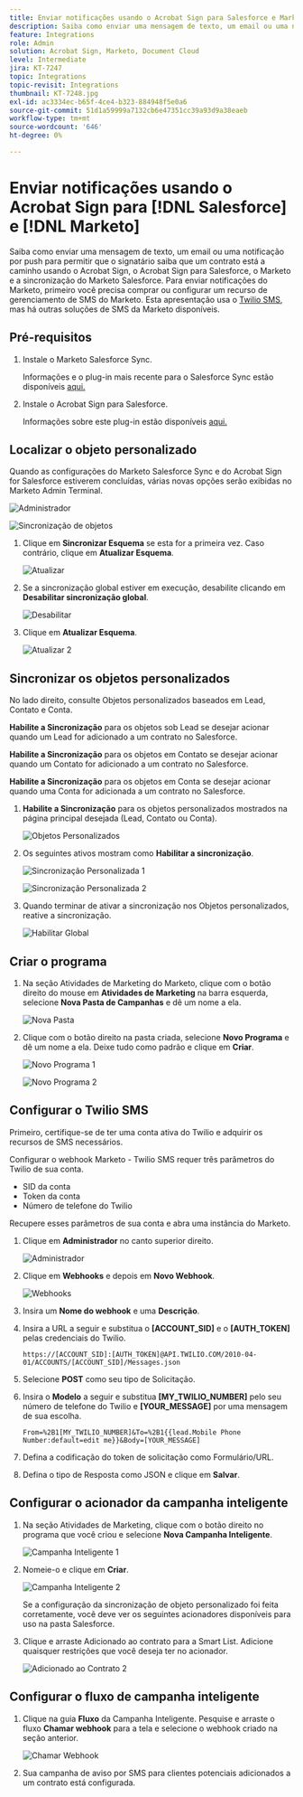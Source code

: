 ```yaml
---
title: Enviar notificações usando o Acrobat Sign para Salesforce e Marketo
description: Saiba como enviar uma mensagem de texto, um email ou uma notificação por push para permitir que o signatário saiba que um contrato está a caminho
feature: Integrations
role: Admin
solution: Acrobat Sign, Marketo, Document Cloud
level: Intermediate
jira: KT-7247
topic: Integrations
topic-revisit: Integrations
thumbnail: KT-7248.jpg
exl-id: ac3334ec-b65f-4ce4-b323-884948f5e0a6
source-git-commit: 51d1a59999a7132cb6e47351cc39a93d9a38eaeb
workflow-type: tm+mt
source-wordcount: '646'
ht-degree: 0%

---
```


# Enviar notificações usando o Acrobat Sign para [!DNL Salesforce] e [!DNL Marketo]

Saiba como enviar uma mensagem de texto, um email ou uma notificação por push para permitir que o signatário saiba que um contrato está a caminho usando o Acrobat Sign, o Acrobat Sign para Salesforce, o Marketo e a sincronização do Marketo Salesforce. Para enviar notificações do Marketo, primeiro você precisa comprar ou configurar um recurso de gerenciamento de SMS do Marketo. Esta apresentação usa o [Twilio SMS](https://launchpoint.marketo.com/twilio/twilio-sms-for-marketo/), mas há outras soluções de SMS da Marketo disponíveis.

## Pré-requisitos

1. Instale o Marketo Salesforce Sync.

   Informações e o plug-in mais recente para o Salesforce Sync estão disponíveis [aqui.](https://experienceleague.adobe.com/docs/marketo/using/product-docs/crm-sync/salesforce-sync/understanding-the-salesforce-sync.html)

1. Instale o Acrobat Sign para Salesforce.

   Informações sobre este plug-in estão disponíveis [aqui.](https://helpx.adobe.com/ca/sign/using/salesforce-integration-installation-guide.html)

## Localizar o objeto personalizado

Quando as configurações do Marketo Salesforce Sync e do Acrobat Sign for Salesforce estiverem concluídas, várias novas opções serão exibidas no Marketo Admin Terminal.

![Administrador](assets/adminTab.png)

![Sincronização de objetos](assets/salesforceAdmin.png)

1. Clique em **Sincronizar Esquema** se esta for a primeira vez. Caso contrário, clique em **Atualizar Esquema**.

   ![Atualizar](assets/refreshSchema1.png)

1. Se a sincronização global estiver em execução, desabilite clicando em **Desabilitar sincronização global**.

   ![Desabilitar](assets/disableGlobal.png)

1. Clique em **Atualizar Esquema**.

   ![Atualizar 2](assets/refreshSchema2.png)

## Sincronizar os objetos personalizados

No lado direito, consulte Objetos personalizados baseados em Lead, Contato e Conta.

**Habilite a Sincronização** para os objetos sob Lead se desejar acionar quando um Lead for adicionado a um contrato no Salesforce.

**Habilite a Sincronização** para os objetos em Contato se desejar acionar quando um Contato for adicionado a um contrato no Salesforce.

**Habilite a Sincronização** para os objetos em Conta se desejar acionar quando uma Conta for adicionada a um contrato no Salesforce.

1. **Habilite a Sincronização** para os objetos personalizados mostrados na página principal desejada (Lead, Contato ou Conta).

   ![Objetos Personalizados](assets/customObjects.png)

1. Os seguintes ativos mostram como **Habilitar a sincronização**.

   ![Sincronização Personalizada 1](assets/customObjectSync1.png)

   ![Sincronização Personalizada 2](assets/customObjectSync2.png)

1. Quando terminar de ativar a sincronização nos Objetos personalizados, reative a sincronização.

   ![Habilitar Global](assets/enableGlobal.png)

## Criar o programa

1. Na seção Atividades de Marketing do Marketo, clique com o botão direito do mouse em **Atividades de Marketing** na barra esquerda, selecione **Nova Pasta de Campanhas** e dê um nome a ela.

   ![Nova Pasta](assets/newFolder.png)

1. Clique com o botão direito na pasta criada, selecione **Novo Programa** e dê um nome a ela. Deixe tudo como padrão e clique em **Criar**.

   ![Novo Programa 1](assets/newProgram1.png)

   ![Novo Programa 2](assets/newProgram2.png)

## Configurar o Twilio SMS

Primeiro, certifique-se de ter uma conta ativa do Twilio e adquirir os recursos de SMS necessários.

Configurar o webhook Marketo - Twilio SMS requer três parâmetros do Twilio de sua conta.

- SID da conta
- Token da conta
- Número de telefone do Twilio

Recupere esses parâmetros de sua conta e abra uma instância do Marketo.

1. Clique em **Administrador** no canto superior direito.

   ![Administrador](assets/adminTab.png)

1. Clique em **Webhooks** e depois em **Novo Webhook**.

   ![Webhooks](assets/webhooks.png)

1. Insira um **Nome do webhook** e uma **Descrição**.

1. Insira a URL a seguir e substitua o **[ACCOUNT_SID]** e o **[AUTH_TOKEN]** pelas credenciais do Twilio.

   ```
   https://[ACCOUNT_SID]:[AUTH_TOKEN]@API.TWILIO.COM/2010-04-01/ACCOUNTS/[ACCOUNT_SID]/Messages.json
   ```

1. Selecione **POST** como seu tipo de Solicitação.

1. Insira o **Modelo** a seguir e substitua **[MY_TWILIO_NUMBER]** pelo seu número de telefone do Twilio e **[YOUR_MESSAGE]** por uma mensagem de sua escolha.

   ```
   From=%2B1[MY_TWILIO_NUMBER]&To=%2B1{{lead.Mobile Phone Number:default=edit me}}&Body=[YOUR_MESSAGE]
   ```

1. Defina a codificação do token de solicitação como Formulário/URL.

1. Defina o tipo de Resposta como JSON e clique em **Salvar**.

## Configurar o acionador da campanha inteligente

1. Na seção Atividades de Marketing, clique com o botão direito no programa que você criou e selecione **Nova Campanha Inteligente**.

   ![Campanha Inteligente 1](assets/smartCampaign1.png)

1. Nomeie-o e clique em **Criar**.

   ![Campanha Inteligente 2](assets/smartCampaign3.png)

   Se a configuração da sincronização de objeto personalizado foi feita corretamente, você deve ver os seguintes acionadores disponíveis para uso na pasta Salesforce.

1. Clique e arraste Adicionado ao contrato para a Smart List. Adicione quaisquer restrições que você deseja ter no acionador.

   ![Adicionado ao Contrato 2](assets/addedToAgreement2.png)

## Configurar o fluxo de campanha inteligente

1. Clique na guia **Fluxo** da Campanha Inteligente. Pesquise e arraste o fluxo **Chamar webhook** para a tela e selecione o webhook criado na seção anterior.

   ![Chamar Webhook](assets/callWebhook.png)

1. Sua campanha de aviso por SMS para clientes potenciais adicionados a um contrato está configurada.
